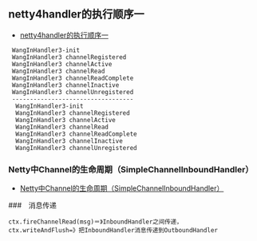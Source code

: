 ## netty4handler的执行顺序一
- [netty4handler的执行顺序一](https://blog.csdn.net/fivestar2009/article/details/80493178)
```
 WangInHandler3-init
 WangInHandler3 channelRegistered
 WangInHandler3 channelActive
 WangInHandler3 channelRead
 WangInHandler3 channelReadComplete
 WangInHandler3 channelInactive
 WangInHandler3 channelUnregistered
 ----------------------------------
  WangInHandler3-init
  WangInHandler3 channelRegistered
  WangInHandler3 channelActive
  WangInHandler3 channelRead
  WangInHandler3 channelReadComplete
  WangInHandler3 channelInactive
  WangInHandler3 channelUnregistered

```
### Netty中Channel的生命周期（SimpleChannelInboundHandler）
- [Netty中Channel的生命周期（SimpleChannelInboundHandler）](https://blog.csdn.net/u014131617/article/details/86476522)

###　消息传递
```
ctx.fireChannelRead(msg)＝》InboundHandler之间传递，
ctx.writeAndFlush=》把InboundHandler消息传递到OutboundHandler
```

